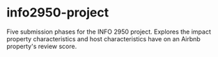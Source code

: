 # info2950-project

Five submission phases for the INFO 2950 project. Explores the impact property characteristics and host characteristics have on an Airbnb property's review score.
